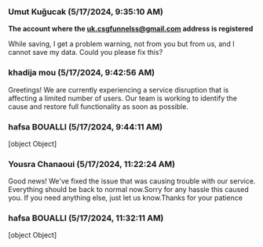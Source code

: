 ### Umut Kuğucak (5/17/2024, 9:35:10 AM)

**The account where the uk.csgfunnelss@gmail.com address is registered**

While saving, I get a problem warning, not from you but from us, and I
cannot save my data. Could you please fix this?

### khadija mou (5/17/2024, 9:42:56 AM)

Greetings!
We are currently experiencing a service disruption that is affecting a limited number of users. Our team is working to identify the cause and restore full functionality as soon as possible.

### hafsa BOUALLI (5/17/2024, 9:44:11 AM)

[object Object]

### Yousra Chanaoui (5/17/2024, 11:22:24 AM)

Good news! We've fixed the issue that was causing trouble with our service. Everything should be back to normal now.Sorry for any hassle this caused you. If you need anything else, just let us know.Thanks for your patience

### hafsa BOUALLI (5/17/2024, 11:32:11 AM)

[object Object]
